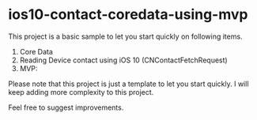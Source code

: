 # ios10-contact-coredata-using-mvp

This project is a basic sample to let you start quickly on following items.

1. Core Data 
2. Reading Device contact using iOS 10 (CNContactFetchRequest)
3. MVP: 

Please note that this project is just a template to let you start quickly. I will keep adding more complexity to this project.

Feel free to suggest improvements.
